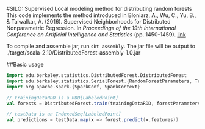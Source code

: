 #SILO: Supervised Local modeling method for distributing random forests
This code implements the method introduced in
Bloniarz, A., Wu, C., Yu, B., & Talwalkar, A. (2016). Supervised Neighborhoods for Distributed Nonparametric Regression. In *Proceedings of the 19th International Conference on Artificial Intelligence and Statistics* (pp. 1450-1459). [link](http://www.jmlr.org/proceedings/papers/v51/bloniarz16.pdf)

To compile and assemble jar, run `sbt assembly`. The jar file will be output to ./target/scala-2.10/DistributedForest-assembly-1.0.jar

##Basic usage
```scala
import edu.berkeley.statistics.DistributedForest.DistributedForest
import edu.berkeley.statistics.SerialForest.{RandomForestParameters, TreeParameters}
import org.apache.spark.{SparkConf, SparkContext}

// trainingDataRDD is a RDD[LabeledPoint]
val forests = DistributedForest.train(trainingDataRDD, forestParameters)

// testData is an IndexedSeq[LabeledPoint]
val predictions = testData.map(x => forest.predict(x.features))
```


